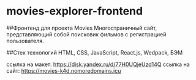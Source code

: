 # movies-explorer-frontend
##Фронтенд для проекта Movies
Многостраничный сайт, представляющий собой поисковик фильмов с регистрацией пользователя.

##Стек технологий
HTML, CSS, JavaScript, React.js, Wedpack, БЭМ

ссылка на макет: https://disk.yandex.ru/d/77H0UQjeUzd14Q
ссылка на сайт: https://movies-k4d.nomoredomains.icu